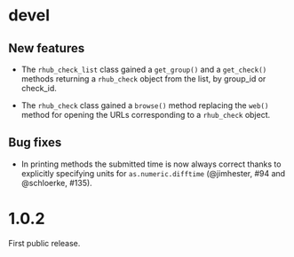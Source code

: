 # devel

## New features

* The `rhub_check_list` class gained a `get_group()` and a `get_check()` methods returning a `rhub_check` object from the list, by group_id or check_id.

* The `rhub_check` class gained a `browse()` method replacing the `web()` method for opening the URLs corresponding to a `rhub_check` object.

## Bug fixes

* In printing methods the submitted time is now always correct thanks to explicitly specifying units for `as.numeric.difftime` (@jimhester, #94 and @schloerke, #135).

# 1.0.2

First public release.
